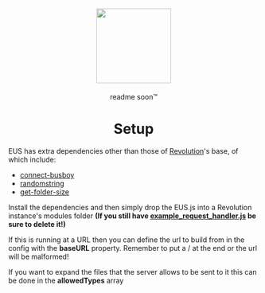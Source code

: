 <h1 align="center">
  <img width="150" height="150" src="http://ethanus.ml/images/logo.png">
</h1>
<p align="center">readme soon™</p>
<h1 align="center">
  Setup
</h1>

EUS has extra dependencies other than those of [Revolution](https://github.com/tgpethan/Revolution)'s base, of which include:
 - [connect-busboy](https://www.npmjs.com/package/connect-busboy)
 - [randomstring](https://www.npmjs.com/package/randomstring)
 - [get-folder-size](https://www.npmjs.com/package/get-folder-size)
 
Install the dependencies and then simply drop the EUS.js into a Revolution instance's modules folder **(If you still have [example_request_handler.js](https://github.com/tgpethan/Revolution/blob/master/modules/example_request_handler.js) be sure to delete it!)**

If this is running at a URL then you can define the url to build from in the config with the **baseURL** property. Remember to put a / at the end or the url will be malformed!

If you want to expand the files that the server allows to be sent to it this can be done in the **allowedTypes** array
